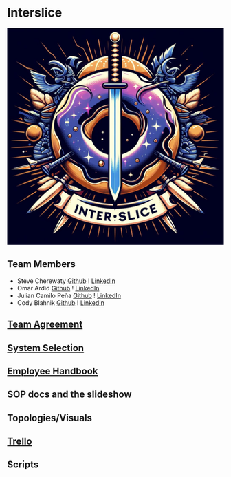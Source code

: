 # Interslice
![Project Logo](https://github.com/Interslice-Inc/Interslice/blob/main/Designer%20(4).jpeg)

## Team Members
* Steve Cherewaty [Github](https://github.com/SCherewaty) ! [LinkedIn](https://www.linkedin.com/in/steve-cherewaty-jr-b8727135/)
* Omar Ardid [Github](https://github.com/oardid) ! [LinkedIn](https://www.linkedin.com/in/ardidomar/)
* Julian Camilo Peña [Github](https://github.com/julianp91) ! [LinkedIn](https://www.linkedin.com/in/julian-pena-bb8643267/)
* Cody Blahnik [Github](https://github.com/Cody354) ! [LinkedIn](https://www.linkedin.com/in/cody-blahnik-/)

## [Team Agreement](/PDF's_Files/Team_Agreement.pdf)

## [System Selection]()

## [Employee Handbook]()
## SOP docs and the slideshow
  
## Topologies/Visuals

## [Trello](https://trello.com/w/interslice2)

## Scripts
